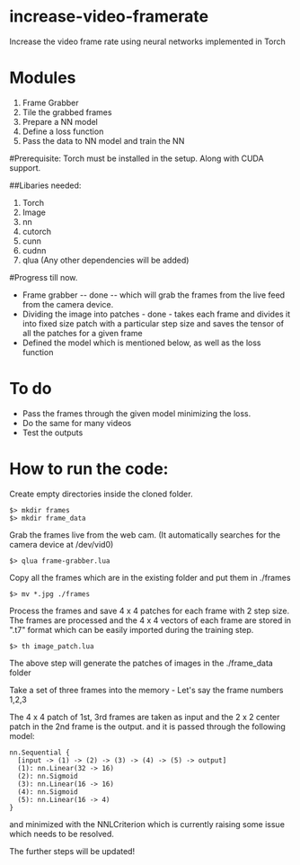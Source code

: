# increase-video-framerate
Increase the video frame rate using neural networks implemented in Torch

# Modules 
1. Frame Grabber
2. Tile the grabbed frames
3. Prepare a NN model
4. Define a loss function
5. Pass the data to NN model and train the NN

#Prerequisite:
Torch must be installed in the setup. Along with CUDA support.

##Libaries needed:
1. Torch
2. Image
3. nn
4. cutorch
5. cunn
6. cudnn
7. qlua
(Any other dependencies will be added)  


#Progress till now.

* Frame grabber -- done -- which will grab the frames from the live feed from the camera device.
* Dividing the image into patches - done - takes each frame and divides it into fixed size patch with a particular step size and saves the tensor of all the patches for a given frame
* Defined the model which is mentioned below, as well as the loss function

# To do

* Pass the frames through the given model minimizing the loss. 
* Do the same for many videos
* Test the outputs


# How to run the code:
Create empty directories inside the cloned folder. 
```
$> mkdir frames
$> mkdir frame_data
```
Grab the frames live from the web cam. (It automatically searches for the camera device at /dev/vid0) 

```
$> qlua frame-grabber.lua
```
Copy all the frames which are in the existing folder and put them in ./frames 
```
$> mv *.jpg ./frames
```
Process the frames and save 4 x 4 patches for each frame with 2 step size. 
The frames are processed and the 4 x 4 vectors of each frame are stored in ".t7" format which can be easily imported during the training step.
```
$> th image_patch.lua
```
The above step will generate the patches of images in the ./frame_data folder 

Take a set of three frames into the memory - Let's say the frame numbers 1,2,3

The 4 x 4 patch of 1st, 3rd frames are taken as input and the 2 x 2 center patch in the 2nd frame is the output. 
and it is passed through the following model:

```
nn.Sequential {
  [input -> (1) -> (2) -> (3) -> (4) -> (5) -> output]
  (1): nn.Linear(32 -> 16)
  (2): nn.Sigmoid
  (3): nn.Linear(16 -> 16)
  (4): nn.Sigmoid
  (5): nn.Linear(16 -> 4)
}
```
and minimized with the NNLCriterion which is currently raising some issue which needs to be resolved.

The further steps will be updated!
